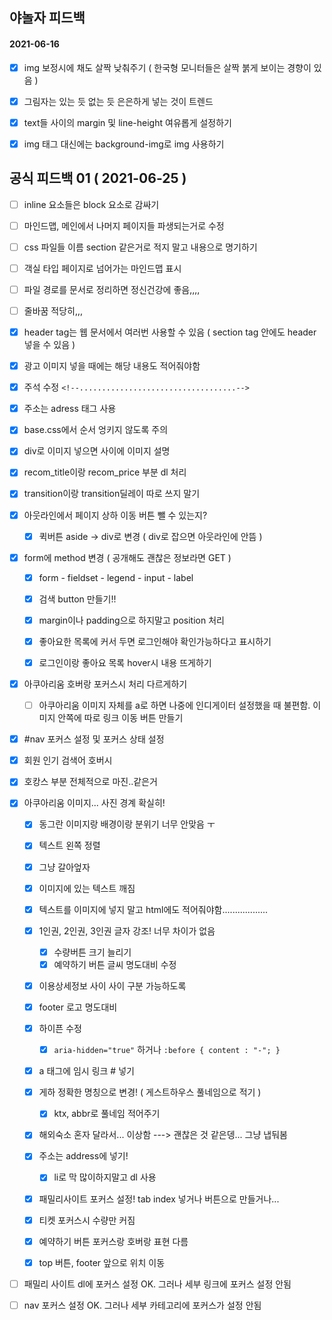 ## 야놀자 피드백





#### 2021-06-16

- [x] img 보정시에 채도 살짝 낮춰주기 ( 한국형 모니터들은 살짝 붉게 보이는 경향이 있음 )
- [x] 그림자는 있는 듯 없는 듯 은은하게 넣는 것이 트렌드
- [x] text들 사이의 margin 및 line-height 여유롭게 설정하기
- [x] img 태그 대신에는 background-img로 img 사용하기 











## 공식 피드백 01 ( 2021-06-25 )

- [ ] inline 요소들은 block 요소로 감싸기
- [ ] 마인드맵, 메인에서 나머지 페이지들 파생되는거로 수정
- [ ] css 파일들 이름 section 같은거로 적지 말고 내용으로 명기하기
- [ ] 객실 타입 페이지로 넘어가는 마인드맵 표시
- [ ] 파일 경로를 문서로 정리하면 정신건강에 좋음,,,,
- [ ] 줄바꿈 적당히,,,



- [x] header tag는 웹 문서에서 여러번 사용할 수 있음 ( section tag 안에도 header 넣을 수 있음 )

- [x] 광고 이미지 넣을 때에는 해당 내용도 적어줘야함

- [x] 주석 수정 `<!--...................................-->`

- [x] 주소는 adress 태그 사용

- [x] base.css에서 순서 엉키지 않도록 주의 

- [x] div로 이미지 넣으면 사이에 이미지 설명

- [x] recom_title이랑 recom_price 부분 dl 처리

- [x] transition이랑 transition딜레이 따로 쓰지 말기

- [x] 아웃라인에서 페이지 상하 이동 버튼 뺄 수 있는지?

  - [x] 퀵버튼 aside -> div로 변경 ( div로 잡으면 아웃라인에 안뜸 )

- [x] form에 method 변경 ( 공개해도 괜찮은 정보라면 GET )

  - [x] form - fieldset - legend - input - label
  - [x] 검색 button 만들기!!
  - [x] margin이나 padding으로 하지말고 position 처리

  - [x] 좋아요한 목록에 커서 두면 로그인해야 확인가능하다고 표시하기
  - [x] 로그인이랑 좋아요 목록 hover시 내용 뜨게하기

- [x] 아쿠아리움 호버랑 포커스시 처리 다르게하기

  - [ ] 아쿠아리움 이미지 자체를 a로 하면 나중에 인디게이터 설정했을 때 불편함. 이미지 안쪽에 따로 링크 이동 버튼 만들기

- [x] #nav 포커스 설정 및 포커스 상태 설정

- [x] 회원 인기 검색어 호버시 

- [x] 호캉스 부분 전체적으로 마진..같은거
- [x] 아쿠아리움 이미지... 사진 경계 확실히!
  - [x] 동그란 이미지랑 배경이랑 분위기 너무 안맞음 ㅜ
  - [x] 텍스트 왼쪽 정렬
  - [x] 그냥 갈아엎자
  - [x] 이미지에 있는 텍스트 깨짐
  - [x] 텍스트를 이미지에 넣지 말고 html에도 적어줘야함..................
  - [x] 1인권, 2인권, 3인권 글자 강조! 너무 차이가 없음
    - [x] 수량버튼 크기 늘리기
    - [x] 예약하기 버튼 글씨 명도대비 수정
  - [x] 이용상세정보 사이 사이 구분 가능하도록
  - [x] footer 로고 명도대비
  
  - [x] 하이픈 수정 
    - [x] `aria-hidden="true"` 하거나 `:before { content : "-"; }`
  
  - [x] a 태그에 임시 링크 # 넣기 
  - [x] 게하 정확한 명칭으로 변경! ( 게스트하우스 풀네임으로 적기 )
    - [x] ktx, abbr로 풀네임 적어주기
  - [x] 해외숙소 혼자 달라서... 이상함 ---> 괜찮은 것 같은뎅... 그냥 냅둬봄
  - [x] 주소는 address에 넣기!
    - [x] li로 막 많이하지말고 dl 사용
  - [x] 패밀리사이트 포커스 설정! tab index 넣거나 버튼으로 만들거나...
  - [x] 티켓 포커스시 수량만 커짐
  - [x] 예약하기 버튼 포커스랑 호버랑 표현 다름
  - [x] top 버튼, footer 앞으로 위치 이동











- [ ] 패밀리 사이트 dl에 포커스 설정 OK. 그러나 세부 링크에 포커스 설정 안됨
- [ ] nav 포커스 설정 OK. 그러나 세부 카테고리에 포커스가 설정 안됨
